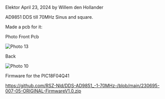 Elektor April 23, 2024
by Willem den Hollander 

AD9851 DDS till 70MHz Sinus and square.

Made a pcb for it:


Photo Front Pcb

![Photo 13](https://github.com/RSZ-Nld/DDS-AD9851_-1-70MHz-/blob/main/Front.JPG)


Back

![Photo 10](https://github.com/RSZ-Nld/DDS-AD9851_-1-70MHz-/blob/main/Back.JPG)


Firmware for the PIC18F04Q41

https://github.com/RSZ-Nld/DDS-AD9851_-1-70MHz-/blob/main/230695-007-05-ORIGINAL-FirmwareV1.0.zip








